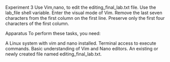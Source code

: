 Experiment 3 Use Vim,nano, to edit the editing_final_lab.txt file. Use the lab_file shell variable. Enter the visual mode of Vim. Remove the last seven characters from the first column on the first line. Preserve only the first four characters of the first column.

Apparatus To perform these tasks, you need:

A Linux system with vim and nano installed. Terminal access to execute commands. Basic understanding of Vim and Nano editors. An existing or newly created file named editing_final_lab.txt.
